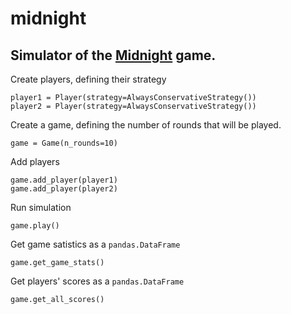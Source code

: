 # midnight

## Simulator of the [Midnight](https://en.wikipedia.org/wiki/Midnight_(game)) game.

Create players, defining their strategy

```
player1 = Player(strategy=AlwaysConservativeStrategy())
player2 = Player(strategy=AlwaysConservativeStrategy())
```

Create a game, defining the number of rounds that will be played.

```
game = Game(n_rounds=10)
```

Add players

```
game.add_player(player1)
game.add_player(player2)
```

Run simulation

```
game.play()
```

Get game satistics as a `pandas.DataFrame`

```
game.get_game_stats()
```

Get players' scores as a `pandas.DataFrame`

```
game.get_all_scores()
```